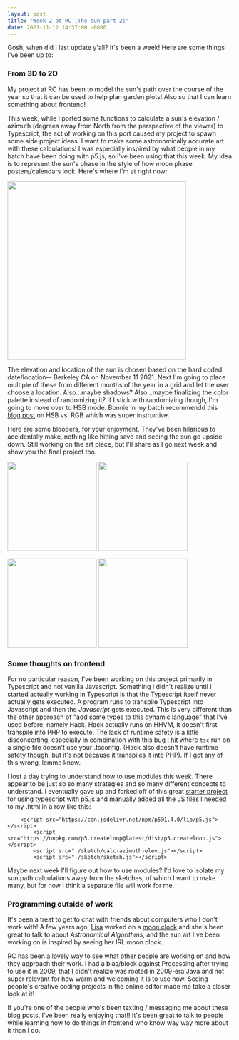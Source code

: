 ```yaml
---
layout: post
title: "Week 2 at RC (The sun part 2)"
date: 2021-11-12 14:37:00 -0800
---
```


Gosh, when did I last update y'all? It's been a week! Here are some things I've been up to:

### From 3D to 2D
My project at RC has been to model the sun's path over the course of the year so that it can be used to help plan garden plots! Also so that I can learn something about frontend!

This week, while I ported some functions to calculate a sun's elevation / azimuth (degrees away from North from the perspective of the viewer) to Typescript, the act of working on this port caused my project to spawn some side project ideas. I want to make some astronomically accurate art with these calculations! I was especially inspired by what people in my batch have been doing with p5.js, so I've been using that this week. My idea is to represent the sun's phase in the style of how moon phase posters/calendars look. Here's where I'm at right now:

<p float="center">
  <img src="../../../assets/11112021/sungood.gif" width="400" />
</p>


The elevation and location of the sun is chosen based on the hard coded date/location-- Berkeley CA on November 11 2021. Next I'm going to place multiple of these from different months of the year in a grid and let the user choose a location. Also...maybe shadows? Also...maybe finalizing the color palette instead of randomizing it? If I stick with randomizing though, I'm going to move over to HSB mode. Bonnie in my batch recommendd this [blog post](https://tylerxhobbs.com/essays/2016/working-with-color-in-generative-art) on HSB vs. RGB  which was super instructive.

Here are some bloopers, for your enjoyment. They've been hilarious to accidentally make, nothing like hitting save and seeing the sun go upside down.  Still working on the art piece, but I'll share as I go next week and show you the final project too.

<p float="left">
  <img src="../../../assets/11112021/sunoops.gif" width="200" />
  <img src="../../../assets/11112021/sunoops2.gif" width="200" />
</p>
<p></p>
<p float="left">
  <img src="../../../assets/11112021/sunoops3.gif" width="200" />
  <img src="../../../assets/11112021/sunoops5.gif" width="200" />
</p>

### Some thoughts on frontend
For no particular reason, I've been working on this project primarily in Typescript and not vanilla Javascript. Something I didn't realize until I started actually working in Typescript is that the Typescript itself never actually gets executed. A program runs to transpile Typescript into Javascript and then the *Javascript* gets executed. This is very different than the other approach of "add some types to this dynamic language" that I've used before, namely Hack. Hack actually runs on HHVM, it doesn't first transpile into PHP to execute. The lack of runtime safety is a little disconcerting, especially in combination with this [bug I hit](https://github.com/microsoft/TypeScript/issues/27379) where `tsc` run on a single file doesn't use your .tsconfig. (Hack also doesn't have runtime safety though, but it's not because it transpiles it into PHP).  If I got any of this wrong, lemme know. 

I lost a day trying to understand how to use modules this week. There appear to be just so so many strategies and so many different concepts to understand. I eventually gave up and forked off of this great [starter project](https://github.com/Gaweph/p5-typescript-starter) for using typescript with p5.js and manually added all the JS files I needed to my .html in a row like this:
```
	<script src="https://cdn.jsdelivr.net/npm/p5@1.4.0/lib/p5.js"></script>
    	<script src="https://unpkg.com/p5.createloop@latest/dist/p5.createloop.js"></script>
    	<script src="./sketch/calc-azimuth-elev.js"></script>
    	<script src="./sketch/sketch.js"></script>
```

Maybe next week I'll figure out how to use modules? I'd love to isolate my sun path calculations away from the sketches, of which I want to make many, but for now I think a separate file will work for me.

### Programming outside of work

It's been a treat to get to chat with friends about computers who I don't work with! A few years ago, [Lisa](twitter.com/niftynei) worked on a [moon clock](https://moon.supply/api.html) and she's been great to talk to about _Astronomical Algorithms_, and the sun art I've been working on is inspired by seeing her IRL moon clock.

RC has been a lovely way to see what other people are working on and how they approach their work. I had a bias/block against Processing after trying to use it in 2009, that I didn't realize was rooted in 2009-era Java and not super relevant for how warm and welcoming it is to use now. Seeing people's creative coding projects in the online editor made me take a closer look at it!

If you're one of the people who's been texting / messaging me about these blog posts, I've been really enjoying that!! It's been great to talk to people while learning how to do things in frontend who know way way more about it than I do. 


